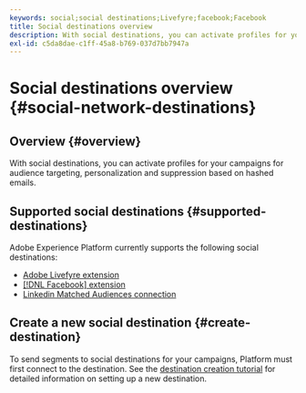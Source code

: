 ```yaml
---
keywords: social;social destinations;Livefyre;facebook;Facebook
title: Social destinations overview
description: With social destinations, you can activate profiles for your campaigns for audience targeting, personalization and suppression based on hashed emails.
exl-id: c5da8dae-c1ff-45a8-b769-037d7bb7947a
---
```

# Social destinations overview {#social-network-destinations}

## Overview {#overview}

With social destinations, you can activate profiles for your campaigns for audience targeting, personalization and suppression based on hashed emails.

## Supported social destinations {#supported-destinations}

Adobe Experience Platform currently supports the following social destinations:

* [Adobe Livefyre extension](adobe-livefyre.md)
* [[!DNL Facebook] extension](facebook.md)
* [Linkedin Matched Audiences connection](linkedin.md)

## Create a new social destination {#create-destination}

To send segments to social destinations for your campaigns, Platform must first connect to the destination. See the [destination creation tutorial](../../ui/connect-destination.md) for detailed information on setting up a new destination.